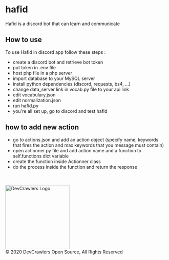 # hafid
Hafid is a discord bot that can learn and communicate

## How to use

To use Hafid in discord app follow these steps :

- create a discord bot and retrieve bot token
- put token in .env file
- host php file in a php server
- import database to your MySQL server
- install python dependencies (discord, requests, bs4, ...)
- change data_server link in vocab.py file to your api link
- edit vocabulary.json
- edit normalization.json
- run hafid.py
- you're all set up, go to discord and test hafid

## how to add new action

- go to actions.json and add an action object (specify name, keywords that fires the action and max keywords that you message must contain)
- open actionner.py file and add action name and a function to self.functions dict variable
- create the function inside Actionner class
- do the process inside the function and return the response

<br/>
<br/>

<a href='https://devcrawlers.com' target='_blank'>
  <img src='https://devcrawlers.com/img/logo.png' alt='DevCrawlers Logo' width='200'/>
</a>
<br/>
&copy; 2020 DevCrawlers Open Source, All Rights Reserved
